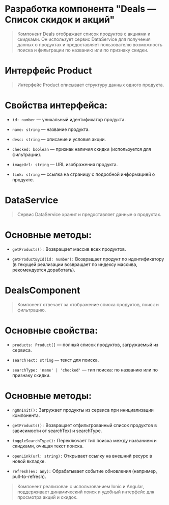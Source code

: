 # Разработка компонента "Deals — Список скидок и акций"
> Компонент Deals отображает список продуктов с акциями и скидками. Он использует сервис DataService для получения данных о продуктах и предоставляет пользователю возможность поиска и фильтрации по названию или по признаку скидки.

# Интерфейс Product
> Интерфейс Product описывает структуру данных одного продукта.

# Свойства интерфейса:
- `id: number` — уникальный идентификатор продукта.

- `name: string` — название продукта.

- `desc: string` — описание и условия акции.

- `checked: boolean` — признак наличия скидки (используется для фильтрации).

- `imageUrl: string` — URL изображения продукта.

- `link: string` — ссылка на страницу с подробной информацией о продукте.

# DataService
> Сервис DataService хранит и предоставляет данные о продуктах.

# Основные методы:
- `getProducts():` Возвращает массив всех продуктов.

- `getProductById(id: number):` Возвращает продукт по идентификатору (в текущей реализации возвращает по индексу массива, рекомендуется доработать).

# DealsComponent
> Компонент отвечает за отображение списка продуктов, поиск и фильтрацию.

# Основные свойства:
- `products: Product[]` — полный список продуктов, загружаемый из сервиса.

- `searchText: string` — текст для поиска.

- `searchType: 'name' | 'checked'` — тип поиска: по названию или по признаку скидки.

# Основные методы:
- `ngOnInit():` Загружает продукты из сервиса при инициализации компонента.

- `getProducts():` Возвращает отфильтрованный список продуктов в зависимости от searchText и searchType.

- `toggleSearchType():` Переключает тип поиска между названием и скидками, очищая текст поиска.

- `openLink(url: string):` Открывает ссылку на внешний ресурс в новой вкладке.

- `refresh(ev: any):` Обрабатывает событие обновления (например, pull-to-refresh).

> Компонент реализован с использованием Ionic и Angular, поддерживает динамический поиск и удобный интерфейс для просмотра акций и скидок.